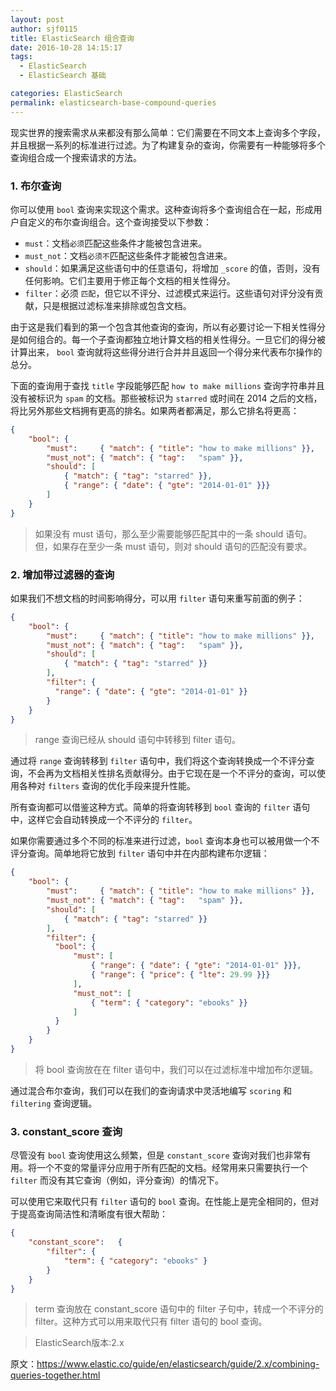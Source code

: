 ```yaml
---
layout: post
author: sjf0115
title: ElasticSearch 组合查询
date: 2016-10-28 14:15:17
tags:
  - ElasticSearch
  - ElasticSearch 基础

categories: ElasticSearch
permalink: elasticsearch-base-compound-queries
---
```


现实世界的搜索需求从来都没有那么简单：它们需要在不同文本上查询多个字段，并且根据一系列的标准进行过滤。为了构建复杂的查询，你需要有一种能够将多个查询组合成一个搜索请求的方法。

### 1. 布尔查询

你可以使用 `bool` 查询来实现这个需求。这种查询将多个查询组合在一起，形成用户自定义的布尔查询组合。这个查询接受以下参数：
- `must`：文档`必须`匹配这些条件才能被包含进来。
- `must_not`：文档`必须不`匹配这些条件才能被包含进来。
- `should`：如果满足这些语句中的任意语句，将增加 `_score` 的值，否则，没有任何影响。它们主要用于修正每个文档的相关性得分。
- `filter`：必须 `匹配`，但它以不评分、过滤模式来运行。这些语句对评分没有贡献，只是根据过滤标准来排除或包含文档。

由于这是我们看到的第一个包含其他查询的查询，所以有必要讨论一下相关性得分是如何组合的。每一个子查询都独立地计算文档的相关性得分。一旦它们的得分被计算出来， `bool` 查询就将这些得分进行合并并且返回一个得分来代表布尔操作的总分。

下面的查询用于查找 `title` 字段能够匹配 `how to make millions` 查询字符串并且没有被标识为 `spam` 的文档。那些被标识为 `starred` 或时间在 2014 之后的文档，将比另外那些文档拥有更高的排名。如果两者都满足，那么它排名将更高：
```json
{
    "bool": {
        "must":     { "match": { "title": "how to make millions" }},
        "must_not": { "match": { "tag":   "spam" }},
        "should": [
            { "match": { "tag": "starred" }},
            { "range": { "date": { "gte": "2014-01-01" }}}
        ]
    }
}
```
> 如果没有 must 语句，那么至少需要能够匹配其中的一条 should 语句。但，如果存在至少一条 must 语句，则对 should 语句的匹配没有要求。

### 2. 增加带过滤器的查询

如果我们不想文档的时间影响得分，可以用 `filter` 语句来重写前面的例子：
```json
{
    "bool": {
        "must":     { "match": { "title": "how to make millions" }},
        "must_not": { "match": { "tag":   "spam" }},
        "should": [
            { "match": { "tag": "starred" }}
        ],
        "filter": {
          "range": { "date": { "gte": "2014-01-01" }}
        }
    }
}
```
> range 查询已经从 should 语句中转移到 filter 语句。

通过将 `range` 查询转移到 `filter` 语句中，我们将这个查询转换成一个不评分查询，不会再为文档相关性排名贡献得分。由于它现在是一个不评分的查询，可以使用各种对 `filters` 查询的优化手段来提升性能。

所有查询都可以借鉴这种方式。简单的将查询转移到 `bool` 查询的 `filter` 语句中，这样它会自动转换成一个不评分的 `filter`。

如果你需要通过多个不同的标准来进行过滤，`bool` 查询本身也可以被用做一个不评分查询。简单地将它放到 `filter` 语句中并在内部构建布尔逻辑：
```json
{
    "bool": {
        "must":     { "match": { "title": "how to make millions" }},
        "must_not": { "match": { "tag":   "spam" }},
        "should": [
            { "match": { "tag": "starred" }}
        ],
        "filter": {
          "bool": {
              "must": [
                  { "range": { "date": { "gte": "2014-01-01" }}},
                  { "range": { "price": { "lte": 29.99 }}}
              ],
              "must_not": [
                  { "term": { "category": "ebooks" }}
              ]
          }
        }
    }
}
```
> 将 bool 查询放在在 filter 语句中，我们可以在过滤标准中增加布尔逻辑。

通过混合布尔查询，我们可以在我们的查询请求中灵活地编写 `scoring` 和 `filtering` 查询逻辑。

### 3. constant_score 查询

尽管没有 `bool` 查询使用这么频繁，但是 `constant_score` 查询对我们也非常有用。将一个不变的常量评分应用于所有匹配的文档。经常用来只需要执行一个 `filter` 而没有其它查询（例如，评分查询）的情况下。

可以使用它来取代只有 `filter` 语句的 `bool` 查询。在性能上是完全相同的，但对于提高查询简洁性和清晰度有很大帮助：
```json
{
    "constant_score":   {
        "filter": {
            "term": { "category": "ebooks" }
        }
    }
}
```
> term 查询放在 constant_score 语句中的 filter 子句中，转成一个不评分的 filter。这种方式可以用来取代只有 filter 语句的 bool 查询。


> ElasticSearch版本:2.x

原文：https://www.elastic.co/guide/en/elasticsearch/guide/2.x/combining-queries-together.html
